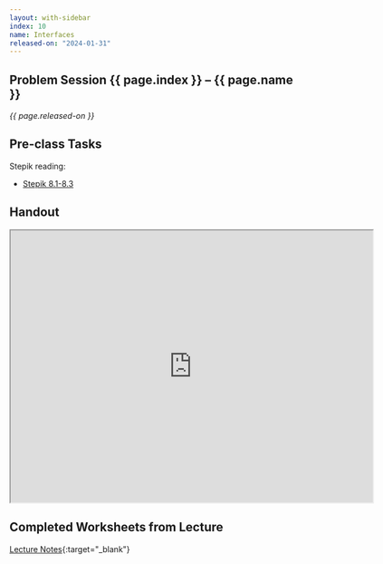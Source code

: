 ```yaml
---
layout: with-sidebar
index: 10
name: Interfaces
released-on: "2024-01-31"
---
```


## Problem Session {{ page.index }} – {{ page.name }}

_{{ page.released-on }}_

## Pre-class Tasks

Stepik reading:
- [Stepik 8.1-8.3](https://stepik.org/lesson/574307/step/1?unit=568892)

## Handout

<iframe src="https://drive.google.com/file/d/1It_HyXxWzv483-az8EivhmYHAH6hLgEI/preview" width="640" height="480" allow="autoplay"></iframe>

## Completed Worksheets from Lecture

[Lecture Notes](https://drive.google.com/drive/folders/1vF749hqdCIp7Ace6zjYEz-FlCHsa5abC?usp=sharing){:target="_blank"}

